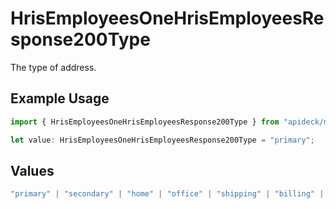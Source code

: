 # HrisEmployeesOneHrisEmployeesResponse200Type

The type of address.

## Example Usage

```typescript
import { HrisEmployeesOneHrisEmployeesResponse200Type } from "apideck/models/operations";

let value: HrisEmployeesOneHrisEmployeesResponse200Type = "primary";
```

## Values

```typescript
"primary" | "secondary" | "home" | "office" | "shipping" | "billing" | "other"
```